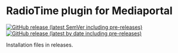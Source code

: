 # RadioTime plugin for Mediaportal

[![GitHub release (latest SemVer including pre-releases)](https://img.shields.io/github/v/release/andrewjswan/mediaportal-tunein?include_prereleases)](https://github.com/andrewjswan/mediaportal-tunein/releases)
[![GitHub release (latest by date including pre-releases)](https://img.shields.io/github/downloads-pre/andrewjswan/mediaportal-tunein/latest/total?label=release@downloads)](https://github.com/andrewjswan/mediaportal-tunein/releases)

Installation files in releases.

